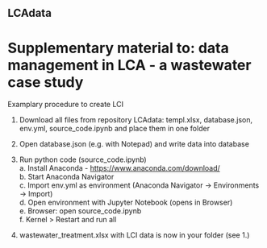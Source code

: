 ## LCAdata
# Supplementary material to: data management in LCA - a wastewater case study

Examplary procedure to create LCI  

1. Download all files from repository LCAdata: templ.xlsx, database.json, env.yml, source_code.ipynb and place them in one folder
2. Open database.json (e.g. with Notepad) and write data into database

3. Run python code (source_code.ipynb)  
  a. Install Anaconda - https://www.anaconda.com/download/  
  b. Start Anaconda Navigator  
  c. Import env.yml as environment (Anaconda Navigator -> Environments -> Import)  
  d. Open environment with Jupyter Notebook (opens in Browser)  
  e. Browser: open source_code.ipynb  
  f. Kernel > Restart and run all  
 
 4. wastewater_treatment.xlsx with LCI data is now in your folder (see 1.)
  
